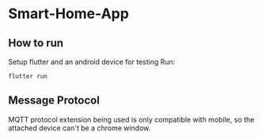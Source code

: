 # Smart-Home-App

## How to run

Setup flutter and an android device for testing
Run:
```
flutter run
```

## Message Protocol

MQTT protocol extension being used is only compatible with mobile, so the attached device can't be a chrome window.

